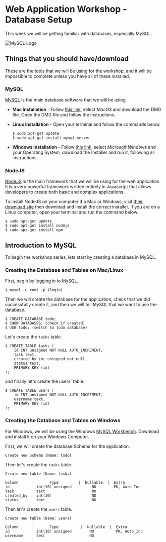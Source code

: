 # Web Application Workshop - Database Setup

This week we will be getting familiar with databases, especially MySQL.

![MySQL Logo][mysql-logo]

## Things that you should have/download

These are the tools that we will be using for the workshop, and it will be impossible to complete unless you have all of these installed.

### MySQL
[MySQL][mysql] is the main database software that we will be using.

* **Mac Installation** - Follow [this link][mysql-mac], select *MacOS* and download the DMG file. Open the DMG file and follow the instructions.

* **Linux Installation** - Open your terminal and follow the commands below.
    ```
    $ sudo apt-get update
    $ sudo apt-get install mysql-server
    ```

* **Windows Installation** - Follow [this link][mysql-windows], select *Microsoft Windows* and your Operating System, download the Installer and run it, following all instructions.

### NodeJS
[NodeJS][node] is the main framework that we will be using for the web application. It is a very powerful framework written entirely in Javascript that allows developers to create both basic and complex applications.

To install NodeJS on your computer if a Mac or Windows, visit [their download site][node-download] then download and install the correct installer. If you are on a Linux computer, open your terminal and run the command below.

```
$ sudo apt-get update
$ sudo apt-get install nodejs
$ sudo apt-get install npm
```

## Introduction to MySQL

To begin the workshop series, lets start by creating a database in MySQL.

### Creating the Database and Tables on Mac/Linux

First, begin by logging in to MySQL.
```
$ mysql -u root -p (login)
```

Then we will create the database for the application, check that we did successfully create it, and then we will tell MySQL that we want to use the database.

```
$ CREATE DATABASE todo;
$ SHOW DATABASES; (check if created)
$ USE todo; (switch to todo database)
```

Let's create the `tasks` table.

```
$ CREATE TABLE tasks (
    id INT unsigned NOT NULL AUTO_INCREMENT,
    task text,
    created_by int unsigned not null,
    status text,
    PRIMARY KEY (id)
);
```

and finally let's create the users' table.

```
$ CREATE TABLE users (
    id INT unsigned NOT NULL AUTO_INCREMENT,
    username text,
    PRIMARY KEY (id)
);
```

### Creating the Database and Tables on Windows

For Windows, we will be using the Windows [MySQL Workbench][workbench]. Download and install it on your Windows Computer.

First, we will create the database Schema for the application.

```
Create new Schema (Name: todo)
```

Then let's create the `tasks` table.

```
Create new table (Name: tasks)

Column      |       Type         |  Nullable  |  Extra
id            int(10) unsigned         NO        PK, Auto_Inc
task          text                     NO          
created_by    int(10)                  NO
status        text                     NO
```

Then let's create the `users` table.

```
Create new table (Name: users)

Column      |       Type          |  Nullable  |  Extra
id            int(10) unsigned        NO          PK, Auto_Inc
username      text                    NO
```


[mysql]: https://www.mysql.com/
[mysql-mac]: https://dev.mysql.com/downloads/mysql/
[mysql-windows]: http://dev.mysql.com/downloads/installer/
[node]: https://nodejs.org/en/
[node-download]: https://nodejs.org/en/download/
[workbench]: https://www.mysql.com/products/workbench/
[mysql-logo]: https://upload.wikimedia.org/wikipedia/en/thumb/6/62/MySQL.svg/1200px-MySQL.svg.png
